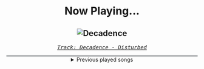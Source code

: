 <div align="center"> 
<h1>Now Playing...</h1>

![Decadence](https://i.scdn.co/image/ab67616d00001e02bbdafec608fc5329ec2ad831)
--
_<samp><a href="https://open.spotify.com/track/0jY829pCMnstlNtaE72vSB">Track: Decadence - Disturbed</a></samp>_

<div style="border: 1px #4B5054 solid"></div>
<details>
  <summary>
    Previous played songs
  </summary>
  <table>
    <thead>
      <tr>
        <th>
          Artist
        </th>
        <th>
          Song
        </th>
        <th>
          Link
        </th>
      </tr>
    </thead>
    <tbody>
      <tr><td>Disturbed</td><td>Decadence</td><td><a href="https://open.spotify.com/track/0jY829pCMnstlNtaE72vSB">https://open.spotify.com/track/0jY829pCMnstlNtaE72vSB</a></td></tr><tr><td>Disturbed</td><td>Unstoppable</td><td><a href="https://open.spotify.com/track/5t2Wv4h5MO2ZyRBsLbFz55">https://open.spotify.com/track/5t2Wv4h5MO2ZyRBsLbFz55</a></td></tr><tr><td>Disturbed</td><td>Asylum</td><td><a href="https://open.spotify.com/track/3VZWVvHjzkG60FyVUkTcy5">https://open.spotify.com/track/3VZWVvHjzkG60FyVUkTcy5</a></td></tr><tr><td>Disturbed</td><td>Shout 2000</td><td><a href="https://open.spotify.com/track/3iTGqLgYo57UjTHAieDOlA">https://open.spotify.com/track/3iTGqLgYo57UjTHAieDOlA</a></td></tr><tr><td>Disturbed</td><td>The Animal</td><td><a href="https://open.spotify.com/track/1HD8mFfpSGLJnwv6UTLaIv">https://open.spotify.com/track/1HD8mFfpSGLJnwv6UTLaIv</a></td></tr><tr><td>Disturbed</td><td>Deify</td><td><a href="https://open.spotify.com/track/3H1SsrSSXeMFNj206eYim8">https://open.spotify.com/track/3H1SsrSSXeMFNj206eYim8</a></td></tr><tr><td>Disturbed</td><td>Liberate</td><td><a href="https://open.spotify.com/track/2tMLPDIY5H1zICjyDLMXeT">https://open.spotify.com/track/2tMLPDIY5H1zICjyDLMXeT</a></td></tr><tr><td>Disturbed</td><td>Prayer</td><td><a href="https://open.spotify.com/track/3HGctlDltHdllOSTogGKhJ">https://open.spotify.com/track/3HGctlDltHdllOSTogGKhJ</a></td></tr><tr><td>Disturbed</td><td>Hell</td><td><a href="https://open.spotify.com/track/1RIn8LBQzinLEraFtUcpZP">https://open.spotify.com/track/1RIn8LBQzinLEraFtUcpZP</a></td></tr><tr><td>Disturbed</td><td>Stricken</td><td><a href="https://open.spotify.com/track/6RJdYpFQwLyNfDc5FbjkgV">https://open.spotify.com/track/6RJdYpFQwLyNfDc5FbjkgV</a></td></tr><tr><td>Disturbed</td><td>The Night</td><td><a href="https://open.spotify.com/track/4pADXqX5x76fDS8RmyvgwO">https://open.spotify.com/track/4pADXqX5x76fDS8RmyvgwO</a></td></tr><tr><td>Disturbed</td><td>Down with the Sickness</td><td><a href="https://open.spotify.com/track/40rvBMQizxkIqnjPdEWY1v">https://open.spotify.com/track/40rvBMQizxkIqnjPdEWY1v</a></td></tr><tr><td>Sabaton</td><td>Night Witches</td><td><a href="https://open.spotify.com/track/1xBRGN41DWx2vwNFY5CvGe">https://open.spotify.com/track/1xBRGN41DWx2vwNFY5CvGe</a></td></tr><tr><td>Bad Omens</td><td>THE DEATH OF PEACE OF MIND</td><td><a href="https://open.spotify.com/track/6tRneEcItwpSxBtqgem5Dr">https://open.spotify.com/track/6tRneEcItwpSxBtqgem5Dr</a></td></tr><tr><td>Disturbed</td><td>Asylum</td><td><a href="https://open.spotify.com/track/3VZWVvHjzkG60FyVUkTcy5">https://open.spotify.com/track/3VZWVvHjzkG60FyVUkTcy5</a></td></tr><tr><td>We Came As Romans</td><td>Black Hole</td><td><a href="https://open.spotify.com/track/1g5Jqwo02PuitYfv19B6Jn">https://open.spotify.com/track/1g5Jqwo02PuitYfv19B6Jn</a></td></tr><tr><td>Nightwish</td><td>Amaranth</td><td><a href="https://open.spotify.com/track/0RsOUnm1wNpbXxZ8a4abOP">https://open.spotify.com/track/0RsOUnm1wNpbXxZ8a4abOP</a></td></tr><tr><td>The Browning</td><td>HIVEMIND</td><td><a href="https://open.spotify.com/track/6VpkbDYcvwzeKAWNwhR1NX">https://open.spotify.com/track/6VpkbDYcvwzeKAWNwhR1NX</a></td></tr><tr><td>Wage War</td><td>MAGNETIC</td><td><a href="https://open.spotify.com/track/73mrvMAAKWrgbT894Aevf7">https://open.spotify.com/track/73mrvMAAKWrgbT894Aevf7</a></td></tr><tr><td>Black Veil Brides</td><td>Wake Up</td><td><a href="https://open.spotify.com/track/3WnrxWNTHDGyCVCwfMJPtR">https://open.spotify.com/track/3WnrxWNTHDGyCVCwfMJPtR</a></td></tr>
    </tbody>
  </table>
</details>

</div>
